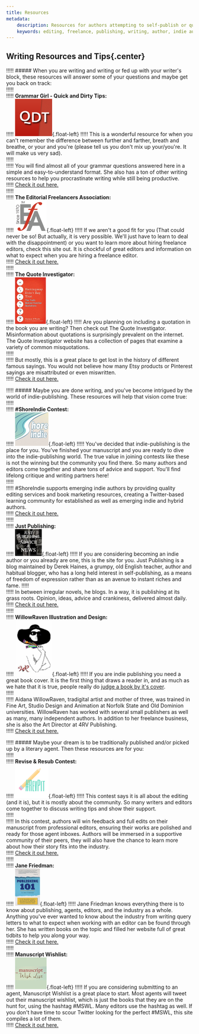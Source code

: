 ```yaml
---
title: Resources
metadata:
    description: Resources for authors attempting to self-publish or query an agent
    keywords: editing, freelance, publishing, writing, author, indie author, editor, self-publishing, developmental editing, copyediting, manuscript, resources, query, literary agent
---
```


## Writing Resources and Tips{.center}

!!!!! ##### When you are writing and writing or fed up with your writer's block, these resources will answer some of your questions and maybe get you back on track:   
!!!!!    
!!!!! **Grammar Girl - Quick and Dirty Tips:**   
!!!!! ![Quick and Dirty Tips](GrammarGirl.png){.float-left}
!!!!! This is a wonderful resource for when you can't remember the difference between further and farther, breath and breathe, or your and you're (please tell us you don't mix up your/you're. It will make us very sad).   
!!!!!    
!!!!! You will find almost all of your grammar questions answered here in a simple and easy-to-understand format. She also has a ton of other writing resources to help you procrastinate writing while still being productive.   
!!!!! [Check it out here.](http://www.quickanddirtytips.com/grammar-girl?target=_blank)   
!!!!!    
!!!!! **The Editorial Freelancers Association:**   
!!!!! ![Editorial Freelancers Association](EFA_logo_85T.gif){.float-left}
!!!!! If we aren't a good fit for you (That could never be so! But actually, it is very possible. We'll just have to learn to deal with the disappointment) or you want to learn more about hiring freelance editors, check this site out. It is chockful of great editors and information on what to expect when you are hiring a freelance editor.   
!!!!! [Check it out here.](http://www.the-efa.org/?target=_blank)   
!!!!!    
!!!!! **The Quote Investigator:**   
!!!!! ![Quote Investigator](QuoteInvestigator.jpg){.float-left}
!!!!! Are you planning on including a quotation in the book you are writing? Then check out The Quote Investigator. Misinformation about quotations is surprisingly prevalent on the internet. The Quote Investigator website has a collection of pages that examine a variety of common misquotations.   
!!!!!    
!!!!! But mostly, this is a great place to get lost in the history of different famous sayings. You would not believe how many Etsy products or Pinterest sayings are misattributed or even miswritten.   
!!!!! [Check it out here.](http://quoteinvestigator.com/resources/?target=_blank)   

!!!!! ##### Maybe you are done writing, and you've become intrigued by the world of indie-publishing. These resources will help that vision come true:   
!!!!!    
!!!!! **\#ShoreIndie Contest:**   
!!!!! ![ShoreIndie](shoreindie_logo.png){.float-left}
!!!!! You've decided that indie-publishing is the place for you. You've finished your manuscript and you are ready to dive into the indie-publishing world. The true value in joining contests like these is not the winning but the community you find there. So many authors and editors come together and share tons of advice and support. You'll find lifelong critique and writing partners here!   
!!!!!    
!!!!! \#ShoreIndie supports emerging indie authors by providing quality editing services and book marketing resources, creating a Twitter-based learning community for established as well as emerging indie and hybrid authors.   
!!!!! [Check it out here.](https://shoreindie.blogspot.com/?target=_blank)   
!!!!!    
!!!!! **Just Publishing:**   
!!!!! ![Just Publishing](JustPublishing.jpg){.float-left}
!!!!! If you are considering becoming an indie author or you already are one, this is the site for you. Just Publishing is a blog maintained by Derek Haines, a grumpy, old English teacher, author and habitual blogger, who has a long held interest in self-publishing, as a means of freedom of expression rather than as an avenue to instant riches and fame. 
!!!!!    
!!!!! In between irregular novels, he blogs. In a way, it is publishing at its grass roots. Opinion, ideas, advice and crankiness, delivered almost daily.   
!!!!! [Check it out here.](http://www.derekhaines.ch/justpublishing/?target=_blank)   
!!!!!    
!!!!! **WillowRaven Illustration and Design:**   
!!!!! ![Willow Raven](1619898_orig_4e18%20%281%29.png){.float-left}
!!!!! If you are indie publishing you need a great book cover. It is the first thing that draws a reader in, and as much as we hate that it is true, people really do [judge a book by it's cover](/judging-covers).   
!!!!!    
!!!!! Aidana WillowRaven, tradigital artist and mother of three, was trained in Fine Art, Studio Design and Animation at Norfolk State and Old Dominion universities. WillowRaven has worked with several small publishers as well as many, many independent authors. In addition to her freelance business, she is also the Art Director at 4RV Publishing.   
!!!!! [Check it out here.](http://willowraven.weebly.com/?target=_blank)   

!!!!! ##### Maybe your dream is to be traditionally published and/or picked up by a literary agent. Then these resources are for you:   
!!!!!    
!!!!! **Revise & Resub Contest:**   
!!!!! ![Revise & Resub](RevPit_hashtag_logo_small.png){.float-left}
!!!!! This contest says it is all about the editing (and it is), but it is mostly about the community. So many writers and editors come together to discuss writing tips and show their support.   
!!!!!    
!!!!! In this contest, authors will win feedback and full edits on their manuscript from professional editors, ensuring their works are polished and ready for those agent inboxes. Authors will be immersed in a supportive community of their peers, they will also have the chance to learn more about how their story fits into the industry.   
!!!!! [Check it out here.](http://reviseresub.com/?target=_blanl)   
!!!!!    
!!!!! **Jane Friedman:**   
!!!!! ![Publishing 101](Pub101-cover.jpg){.float-left}
!!!!! Jane Friedman knows everything there is to know about publishing, agents, editors, and the industry as a whole. Anything you've ever wanted to know about the industry from writing query letters to what to expect when working with an editor can be found through her. She has written books on the topic and filled her website full of great tidbits to help you along your way.   
!!!!! [Check it out here.](https://janefriedman.com/?target=_blank)   
!!!!!    
!!!!! **Manuscript Wishlist:**   
!!!!! ![Manuscript Wishlist](MSWL_website.jpg){.float-left}
!!!!! If you are considering submitting to an agent, Manuscript Wishlist is a great place to start. Most agents will tweet out their manuscript wishlist, which is just the books that they are on the hunt for, using the hashtag #MSWL. Many editors use the hashtag as well. If you don't have time to scour Twitter looking for the perfect #MSWL, this site compiles a lot of them.   
!!!!! [Check it out here.](http://www.manuscriptwishlist.com/?target=_blank)
